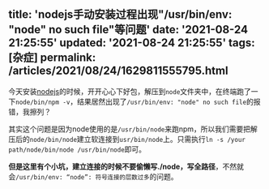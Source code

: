 title: 'nodejs手动安装过程出现"/usr/bin/env: "node" no such file"等问题'
date: '2021-08-24 21:25:55'
updated: '2021-08-24 21:25:55'
tags: [杂症]
permalink: /articles/2021/08/24/1629811555795.html
---
今天安装[nodejs](https://nodejs.org/en/)的时候，开开心心下好包，解压到`node`文件夹中，在终端跑了一下`node/bin/npm -v`，结果居然出现了`/usr/bin/env: "node" no such file`的报错，我擦列？

其实这个问题是因为node使用的是`/usr/bin/node`来跑npm，所以我们需要把解压后的`node/bin/node`建立软连接到`usr/bin/node`上。只需执行`ln -s /your path/node/bin/node /usr/bin/node`即可。

**但是这里有个小坑，建立连接的时候不要偷懒写./node，写全路径**，不然就会`/usr/bin/env: “node”: 符号连接的层数过多`的问题。
